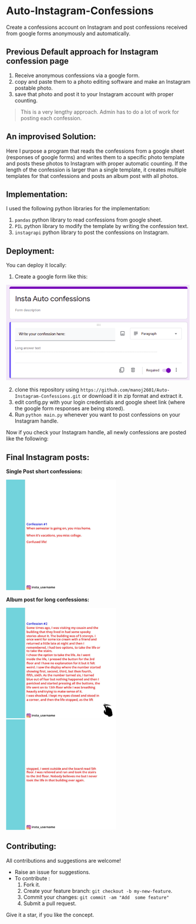 # Auto-Instagram-Confessions
Create a confessions account on Instagram and post confessions received from google forms anonymously and automatically.


## Previous Default approach for Instagram confession page
1. Receive anonymous confessions via a google form.
2. copy and paste them to a photo editing software and make an Instagram postable photo.
3. save that photo and post it to your Instagram account with proper counting.

> This is a very lengthy approach. Admin has to do a lot of work for posting each confession.

## An improvised Solution:
Here I purpose a program that reads the confessions from a google sheet (responses of google forms) and writes them to a specific photo template and posts these photos to Instagram with proper automatic counting. If the length of the confession is larger than a single template, it creates multiple templates for that confessions and posts an album post with all photos.

## Implementation:
I used the following python libraries for the implementation:
1. `pandas` python library to read confessions from google sheet.
2. `PIL` python library to modify the template by writing the confession text.
3. `instagrapi` python library to post the confessions on Instagram.

## Deployment:
You can deploy it locally:
1. Create a google form like this:

<img src="./extras/gform.png" alt="gform" width="500"/>

2. clone this repository using `https://github.com/manoj2601/Auto-Instagram-Confessions.git` or download it in zip format and extract it.
3. edit config.py with your login credentials and google sheet link (where the google form responses are being stored).
4. Run `python main.py` whenever you want to post confessions on your Instagram handle.
  
  Now if you check your Instagram handle, all newly confessions are posted like the following: 

## Final Instagram posts:
**Single Post short confessions:**  

<img src="./posts/1.jpg" alt="photo post" width="300"/>
  
**Album post for long confessions:**  

<img src="./posts/2-1.jpg" alt="album-post-1" width="300"/>        <img src="./posts/2-2.jpg" alt="album-post-2" width="300"/>

## Contributing:
All contributions and suggestions are welcome!
* Raise an issue for suggestions.
* To contribute :
	1. Fork it.
	2. Create your feature branch: `git checkout -b my-new-feature`.
	3. Commit your changes: `git commit -am "Add  some feature"`
	4. Submit a pull request.

Give it a star, if you like the concept.